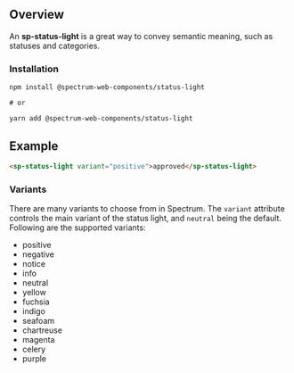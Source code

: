 ## Overview

An **sp-status-light** is a great way to convey semantic meaning, such as statuses and categories.

### Installation

```
npm install @spectrum-web-components/status-light

# or

yarn add @spectrum-web-components/status-light
```

## Example

```html
<sp-status-light variant="positive">approved</sp-status-light>
```

### Variants

There are many variants to choose from in Spectrum. The `variant`
attribute controls the main variant of the status light, and `neutral` being the default. Following are the supported variants:

-   positive
-   negative
-   notice
-   info
-   neutral
-   yellow
-   fuchsia
-   indigo
-   seafoam
-   chartreuse
-   magenta
-   celery
-   purple
